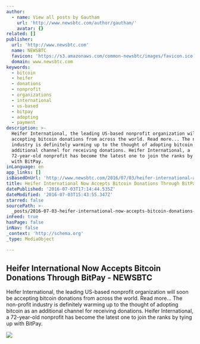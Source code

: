 ```yaml
---
author:
  - name: View all posts by Gautham
    url: 'http://www.newsbtc.com/author/gautham/'
    avatar: {}
related: []
publisher:
  url: 'http://www.newsbtc.com'
  name: NEWSBTC
  favicon: 'https://s3.amazonaws.com/common-newsbtc/images/favicon.ico'
  domain: www.newsbtc.com
keywords:
  - bitcoin
  - heifer
  - donations
  - nonprofit
  - organizations
  - international
  - us-based
  - bitpay
  - adopting
  - payment
description: >-
  Heifer International, the leading US-based nonprofit organization will soon be
  accepting bitcoin donations from across the world. Read more... The non-profit
  industry is definitely warming up to the thought of adopting bitcoin as an
  additional channel for receiving donations. Heifer International, a
  72-year-old nonprofit has become the latest one to join the ranks by tying up
  with BitPay.
inLanguage: en
app_links: []
isBasedOnUrl: 'http://www.newsbtc.com/2016/07/03/heifer-international-accepts-bitcoin/'
title: Heifer International Now Accepts Bitcoin Donations Through BitPay - NEWSBTC
datePublished: '2016-07-03T17:14:44.535Z'
dateModified: '2016-07-03T15:43:55.347Z'
starred: false
sourcePath: >-
  _posts/2016-07-03-heifer-international-now-accepts-bitcoin-donations-through-b.md
inFeed: true
hasPage: false
inNav: false
_context: 'http://schema.org'
_type: MediaObject

---
```

<article style=""><h1>Heifer International Now Accepts Bitcoin Donations Through BitPay - NEWSBTC</h1><p>Heifer International, the leading US-based nonprofit organization will soon be accepting bitcoin donations from across the world. Read more... The non-profit industry is definitely warming up to the thought of adopting bitcoin as an additional channel for receiving donations. Heifer International, a 72-year-old nonprofit has become the latest one to join the ranks by tying up with BitPay.</p><img src="http://s3.amazonaws.com/main-newsbtc-images/2016/07/03100704/heifer-international.png" /></article>